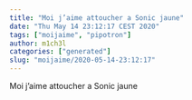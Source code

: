 ```yaml
---
title: "Moi j’aime attoucher a Sonic jaune"
date: "Thu May 14 23:12:17 CEST 2020"
tags: ["moijaime", "pipotron"]
author: m1ch3l
categories: ["generated"]
slug: "moijaime/2020-05-14-23:12:17"
---
```


Moi j’aime attoucher a Sonic jaune
